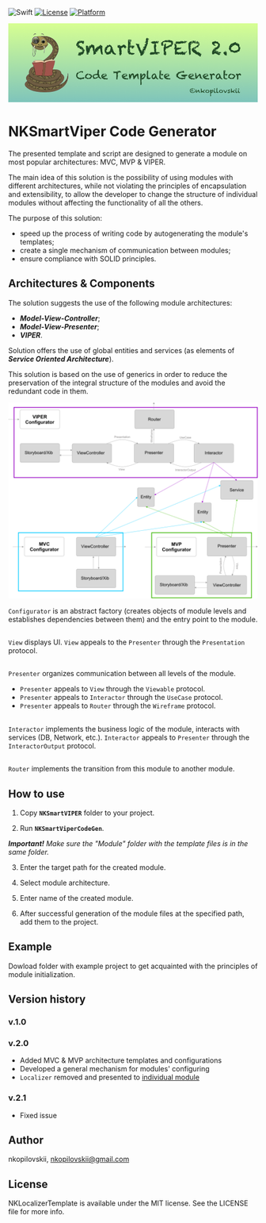 ![Swift](https://img.shields.io/badge/Swift-5.0-orange.svg)
[![License](https://img.shields.io/badge/license-MIT-blue.svg?style=flat&color=yellow)](http://mit-license.org)
[![Platform](http://img.shields.io/badge/platform-ios-lightgrey.svg?style=flat&color=black)](https://developer.apple.com/resources/)

![](https://github.com/nkopilovskii/SmartVIPER/blob/master/SmartVIPER_logo.png?raw=true)

# NKSmartViper Code Generator

The presented template and script are designed to generate a module on most popular architectures: MVC, MVP & VIPER.

The main idea of this solution is the possibility of using modules with different architectures, while not violating the principles of encapsulation and extensibility, to allow the developer to change the structure of individual modules without affecting the functionality of all the others.

The purpose of this solution:
- speed up the process of writing code by autogenerating the module's templates;
- create a single mechanism of communication between  modules;
- ensure compliance with SOLID principles.

##

## Architectures & Components

The solution suggests the use of the following module architectures:
- ***Model-View-Controller***;
- ***Model-View-Presenter***;
- ***VIPER***.

Solution offers the use of global entities and services (as elements of ***Service Oriented Architecture***).

This solution is based on the use of generics in order to reduce the preservation of the integral structure of the modules and avoid the redundant code in them.

![](https://github.com/nkopilovskii/SmartVIPER/blob/master/blockscheme.png?raw=true)

`Configurator`  is an abstract factory (creates objects of module levels and establishes dependencies between them) and the entry point to the module.

##

`View` displays UI. `View` appeals to the `Presenter` through the `Presentation` protocol.

##

`Presenter` organizes communication between all levels of the module. 
- `Presenter` appeals to `View` through the `Viewable` protocol. 
- `Presenter` appeals to `Interactor` through the `UseCase` protocol.
- `Presenter` appeals to `Router` through the `Wireframe` protocol.

##

`Interactor` implements the business logic of the module, interacts with services (DB, Network, etc.). `Interactor` appeals to `Presenter` through the `InteractorOutput` protocol.

##

`Router` implements the transition from this module to another module.

##

## How to use

1. Copy **`NKSmartVIPER`** folder to your project. 

2. Run **`NKSmartViperCodeGen`**. 

***Important!** Make sure the "Module" folder with the template files is in the same folder.*

3. Enter the target path for the created module.

4. Select module architecture.

5. Enter name of the created module.

6. After successful generation of the module files at the specified path, add them to the project.

##

## Example

Dowload folder with example project to get acquainted with the principles of module initialization.

##

## Version history

### v.1.0

### v.2.0
- Added MVC & MVP architecture templates and configurations
- Developed a general mechanism for modules' configuring 
- `Localizer` removed and presented to  [individual module](https://github.com/nkopilovskii/NKLocalizerTemplate)

### v.2.1
- Fixed issue

##

## Author

nkopilovskii, nkopilovskii@gmail.com

##

## License

NKLocalizerTemplate is available under the MIT license. See the LICENSE file for more info.

##
